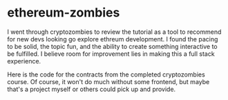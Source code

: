 # ethereum-zombies

I went through cryptozombies to review the tutorial as a tool to recommend for new devs looking go explore ethreum development. I found the pacing to be solid, the topic fun, and the ability to create something interactive to be fulfilled. I believe room for improvement lies in making this a full stack experience. 

Here is the code for the contracts from the completed cryptozombies course. Of course, it won't do much without some frontend, but maybe that's a project myself or others could pick up and provide.

